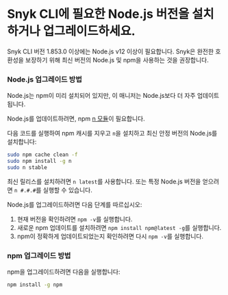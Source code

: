 # Snyk CLI에 필요한 Node.js 버전을 설치하거나 업그레이드하세요.

Snyk CLI 버전 1.853.0 이상에는 Node.js v12 이상이 필요합니다. Snyk은 완전한 호환성을 보장하기 위해 최신 버전의 Node.js 및 npm을 사용하는 것을 권장합니다.

### Node.js 업그레이드 방법

Node.js는 npm이 미리 설치되어 있지만, 이 매니저는 Node.js보다 더 자주 업데이트됩니다.

Node.js를 업데이트하려면, npm [n 모듈](https://www.npmjs.com/package/n)이 필요합니다.

다음 코드를 실행하여 npm 캐시를 지우고 `n`을 설치하고 최신 안정 버전의 Node.js를 설치합니다:

```bash
sudo npm cache clean -f
sudo npm install -g n
sudo n stable
```

최신 릴리스를 설치하려면 `n latest`를 사용합니다. 또는 특정 Node.js 버전을 얻으려면 `n #.#.#`를 실행할 수 있습니다.

Node.js를 업그레이드하려면 다음 단계를 따르십시오:

1. 현재 버전을 확인하려면 `npm -v`를 실행합니다.
2. 새로운 npm 업데이트를 설치하려면 `npm install npm@latest -g`를 실행합니다.
3. npm이 정확하게 업데이트되었는지 확인하려면 다시 `npm -v`를 실행합니다.

### npm 업그레이드 방법

npm을 업그레이드하려면 다음을 실행합니다:

```bash
npm install -g npm
```
